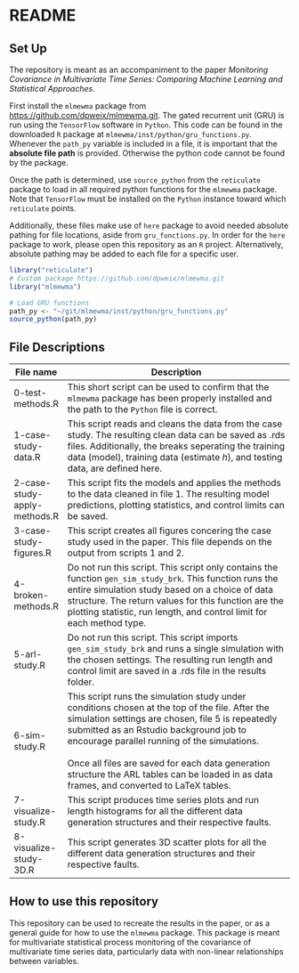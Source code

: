 # README

## Set Up

The repository is meant as an accompaniment to the paper *Monitoring
Covariance in Multivariate Time Series: Comparing Machine Learning and
Statistical Approaches*.

First install the `mlmewma` package from
https://github.com/dpweix/mlmewma.git. The gated recurrent unit (GRU) is
run using the `TensorFlow` software in `Python`. This code can be found
in the downloaded `R` package at `mlmewma/inst/python/gru_functions.py`.
Whenever the `path_py` variable is included in a file, it is important
that the **absolute file path** is provided. Otherwise the python code
cannot be found by the package.

Once the path is determined, use `source_python` from the `reticulate`
package to load in all required python functions for the `mlmewma`
package. Note that `TensorFlow` must be installed on the `Python`
instance toward which `reticulate` points.

Additionally, these files make use of `here` package to avoid needed
absolute pathing for file locations, aside from `gru_functions.py`. In
order for the `here` package to work, please open this repository as an
`R` project. Alternatively, absolute pathing may be added to each file
for a specific user.

``` r
library("reticulate")
# Custom package https://github.com/dpweix/mlmewma.git
library("mlmewma")

# Load GRU functions
path_py <- "~/git/mlmewma/inst/python/gru_functions.py"
source_python(path_py)
```

## File Descriptions

<table>
<colgroup>
<col style="width: 9%" />
<col style="width: 90%" />
</colgroup>
<thead>
<tr class="header">
<th>File name</th>
<th>Description</th>
</tr>
</thead>
<tbody>
<tr class="odd">
<td>0-test-methods.R</td>
<td>This short script can be used to confirm that the
<code>mlmewma</code> package has been properly installed and the path to
the <code>Python</code> file is correct.</td>
</tr>
<tr class="even">
<td>1-case-study-data.R</td>
<td>This script reads and cleans the data from the case study. The
resulting clean data can be saved as .rds files. Additionally, the
breaks seperating the training data (model), training data (estimate
<em>h</em>), and testing data, are defined here.</td>
</tr>
<tr class="odd">
<td>2-case-study-apply-methods.R</td>
<td>This script fits the models and applies the methods to the data
cleaned in file 1. The resulting model predictions, plotting statistics,
and control limits can be saved.</td>
</tr>
<tr class="even">
<td>3-case-study-figures.R</td>
<td>This script creates all figures concering the case study used in the
paper. This file depends on the output from scripts 1 and 2.</td>
</tr>
<tr class="odd">
<td>4-broken-methods.R</td>
<td>Do not run this script. This script only contains the function
<code>gen_sim_study_brk</code>. This function runs the entire simulation
study based on a choice of data structure. The return values for this
function are the plotting statistic, run length, and control limit for
each method type.</td>
</tr>
<tr class="even">
<td>5-arl-study.R</td>
<td>Do not run this script. This script imports
<code>gen_sim_study_brk</code> and runs a single simulation with the
chosen settings. The resulting run length and control limit are saved in
a .rds file in the results folder.</td>
</tr>
<tr class="odd">
<td>6-sim-study.R</td>
<td>This script runs the simulation study under conditions chosen at the
top of the file. After the simulation settings are chosen, file 5 is
repeatedly submitted as an Rstudio background job to encourage parallel
running of the simulations.<br />
<br />
Once all files are saved for each data generation structure the ARL
tables can be loaded in as data frames, and converted to LaTeX
tables.</td>
</tr>
<tr class="even">
<td>7-visualize-study.R</td>
<td>This script produces time series plots and run length histograms for
all the different data generation structures and their respective
faults.</td>
</tr>
<tr class="odd">
<td>8-visualize-study-3D.R</td>
<td>This script generates 3D scatter plots for all the different data
generation structures and their respective faults.</td>
</tr>
</tbody>
</table>

## How to use this repository

This repository can be used to recreate the results in the paper, or as
a general guide for how to use the `mlmewma` package. This package is
meant for multivariate statistical process monitoring of the covariance
of multivariate time series data, particularly data with non-linear
relationships between variables.

